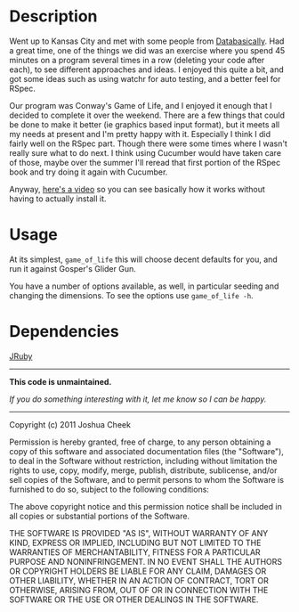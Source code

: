 Description
===========

Went up to Kansas City and met with some people from [Databasically](http://databasically.com/). Had a great time, one of the things we did was an exercise where you spend 45 minutes on a program several times in a row (deleting your code after each), to see different approaches and ideas. I enjoyed this quite a bit, and got some ideas such as using watchr for auto testing, and a better feel for RSpec. 

Our program was Conway's Game of Life, and I enjoyed it enough that I decided to complete it over the weekend. There are a few things that could be done to make it better (ie graphics based input format), but it meets all my needs at present and I'm pretty happy with it. Especially I think I did fairly well on the RSpec part. Though there were some times where I wasn't really sure what to do next. I think using Cucumber would have taken care of those, maybe over the summer I'll reread that first portion of the RSpec book and try doing it again with Cucumber.

Anyway, [here's a video](http://www.fixme.com) so you can see basically how it works without having to actually install it.


Usage
=====

At its simplest, `game_of_life` this will choose decent defaults for you, and run it against Gosper's Glider Gun.

You have a number of options available, as well, in particular seeding and changing the dimensions. To see the options use `game_of_life -h`.


Dependencies
============

[JRuby](http://www.jruby.org/)


---------------------------------------

**This code is unmaintained.** 

_If you do something interesting with it, let me know so I can be happy._

---------------------------------------

Copyright (c) 2011 Joshua Cheek

 Permission is hereby granted, free of charge, to any person obtaining a copy
 of this software and associated documentation files (the "Software"), to deal
 in the Software without restriction, including without limitation the rights
 to use, copy, modify, merge, publish, distribute, sublicense, and/or sell
 copies of the Software, and to permit persons to whom the Software is
 furnished to do so, subject to the following conditions:

 The above copyright notice and this permission notice shall be included in
 all copies or substantial portions of the Software.

 THE SOFTWARE IS PROVIDED "AS IS", WITHOUT WARRANTY OF ANY KIND, EXPRESS OR
 IMPLIED, INCLUDING BUT NOT LIMITED TO THE WARRANTIES OF MERCHANTABILITY,
 FITNESS FOR A PARTICULAR PURPOSE AND NONINFRINGEMENT. IN NO EVENT SHALL THE
 AUTHORS OR COPYRIGHT HOLDERS BE LIABLE FOR ANY CLAIM, DAMAGES OR OTHER
 LIABILITY, WHETHER IN AN ACTION OF CONTRACT, TORT OR OTHERWISE, ARISING FROM,
 OUT OF OR IN CONNECTION WITH THE SOFTWARE OR THE USE OR OTHER DEALINGS IN
 THE SOFTWARE.

